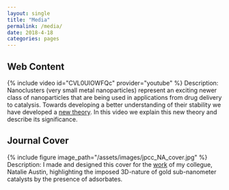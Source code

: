 ```yaml
---
layout: single
title: "Media"
permalink: /media/
date: 2018-4-18
categories: pages
---
```

## Web Content
{% include video id="CVL0UlOWFQc" provider="youtube" %}
Description: Nanoclusters (very small metal nanoparticles) represent an exciting newer class of nanoparticles that are being used in applications from drug delivery to catalysis. Towards developing a better understanding of their stability we have developed a [new theory](https://www.nature.com/articles/ncomms15988). In this video we explain this new theory and describe its significance. 
## Journal Cover
{% include figure image_path="/assets/images/jpcc_NA_cover.jpg" %}
Description: I made and designed this cover for the [work](https://pubs.acs.org/doi/10.1021/acs.jpcc.5b03459) of my collegue, Natalie Austin, highlighting the imposed 3D-nature of gold sub-nanometer catalysts by the presence of adsorbates.
